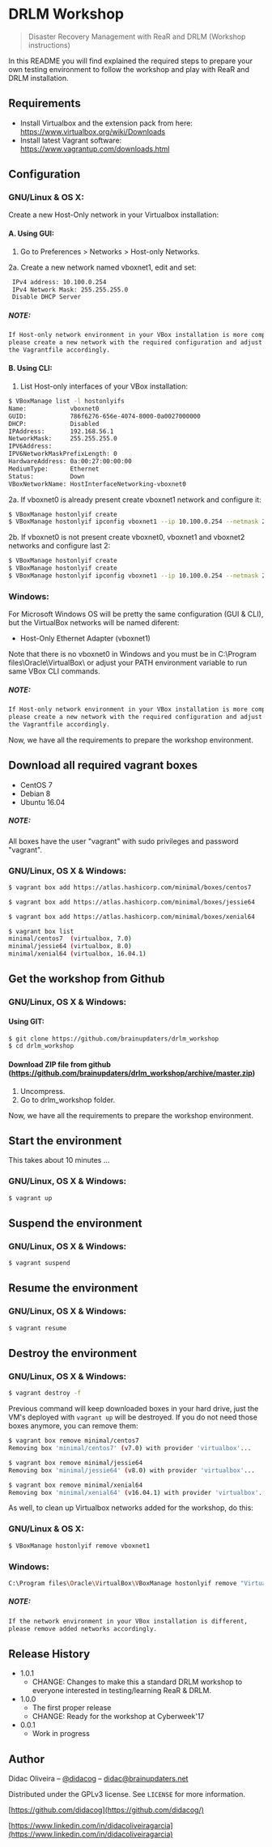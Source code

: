 # DRLM Workshop
> Disaster Recovery Management with ReaR and DRLM (Workshop instructions)


In this README you will find explained the required steps to prepare your own testing environment to follow the workshop and
play with ReaR and DRLM installation.

## Requirements

- Install Virtualbox and the extension pack from here: https://www.virtualbox.org/wiki/Downloads
- Install latest Vagrant software: https://www.vagrantup.com/downloads.html

## Configuration

### GNU/Linux & OS X:

Create a new Host-Only network in your Virtualbox installation:

#### A. Using GUI:

1. Go to Preferences > Networks > Host-only Networks.

2a. Create a new network named vboxnet1, edit and set:

```sh
 IPv4 address: 10.100.0.254
 IPv4 Network Mask: 255.255.255.0
 Disable DHCP Server
```

##### NOTE:
```sh
If Host-only network environment in your VBox installation is more complex, 
please create a new network with the required configuration and adjust 
the Vagrantfile accordingly.
```

#### B. Using CLI:

1. List Host-only interfaces of your VBox installation:
```sh
$ VBoxManage list -l hostonlyifs
Name:            vboxnet0
GUID:            786f6276-656e-4074-8000-0a0027000000
DHCP:            Disabled
IPAddress:       192.168.56.1
NetworkMask:     255.255.255.0
IPV6Address:
IPV6NetworkMaskPrefixLength: 0
HardwareAddress: 0a:00:27:00:00:00
MediumType:      Ethernet
Status:          Down
VBoxNetworkName: HostInterfaceNetworking-vboxnet0
```
2a. If vboxnet0 is already present create vboxnet1 network and configure it: 
```sh
$ VBoxManage hostonlyif create
$ VBoxManage hostonlyif ipconfig vboxnet1 --ip 10.100.0.254 --netmask 255.255.255.0
```
2b. If vboxnet0 is not present create vboxnet0, vboxnet1 and vboxnet2 networks and configure last 2: 
```sh
$ VBoxManage hostonlyif create
$ VBoxManage hostonlyif create
$ VBoxManage hostonlyif ipconfig vboxnet1 --ip 10.100.0.254 --netmask 255.255.255.0
```

### Windows:

For Microsoft Windows OS will be pretty the same configuration (GUI & CLI), but the VirtualBox networks will be named diferent:

- Host-Only Ethernet Adapter (vboxnet1)

Note that there is no vboxnet0 in Windows and you must be in C:\Program files\Oracle\VirtualBox\ or adjust your PATH environment variable to run same VBox CLI commands.

##### NOTE:
```sh
If Host-only network environment in your VBox installation is more complex, 
please create a new network with the required configuration and adjust 
the Vagrantfile accordingly. 
```

Now, we have all the requirements to prepare the workshop environment.

## Download all required vagrant boxes

- CentOS 7
- Debian 8
- Ubuntu 16.04


##### NOTE:
All boxes have the user "vagrant" with sudo privileges and password "vagrant". 

### GNU/Linux, OS X & Windows:

```sh   
$ vagrant box add https://atlas.hashicorp.com/minimal/boxes/centos7

$ vagrant box add https://atlas.hashicorp.com/minimal/boxes/jessie64

$ vagrant box add https://atlas.hashicorp.com/minimal/boxes/xenial64
```
```sh
$ vagrant box list
minimal/centos7  (virtualbox, 7.0)
minimal/jessie64 (virtualbox, 8.0)
minimal/xenial64 (virtualbox, 16.04.1)
```

## Get the workshop from Github

### GNU/Linux, OS X & Windows:

#### Using GIT:
```sh
$ git clone https://github.com/brainupdaters/drlm_workshop
$ cd drlm_workshop
```
#### Download ZIP file from github (https://github.com/brainupdaters/drlm_workshop/archive/master.zip)
1. Uncompress.
2. Go to drlm_workshop folder.

Now, we have all the requirements to prepare the workshop environment.

## Start the environment

This takes about 10 minutes ...

### GNU/Linux, OS X & Windows:

```sh
$ vagrant up
```

## Suspend the environment

### GNU/Linux, OS X & Windows:

```sh
$ vagrant suspend
```

## Resume the environment

### GNU/Linux, OS X & Windows:

```sh
$ vagrant resume
```

## Destroy the environment

### GNU/Linux, OS X & Windows:

```sh
$ vagrant destroy -f
```
Previous command will keep downloaded boxes in your hard drive, 
just the VM's deployed with ```vagrant up``` will be destroyed.
If you do not need those boxes anymore, you can remove them:

```sh
$ vagrant box remove minimal/centos7
Removing box 'minimal/centos7' (v7.0) with provider 'virtualbox'...

$ vagrant box remove minimal/jessie64
Removing box 'minimal/jessie64' (v8.0) with provider 'virtualbox'...

$ vagrant box remove minimal/xenial64
Removing box 'minimal/xenial64' (v16.04.1) with provider 'virtualbox'...
```
As well, to clean up Virtualbox networks added for the workshop, do this:

### GNU/Linux & OS X:

```sh
$ VBoxManage hostonlyif remove vboxnet1
```

### Windows:

```sh
C:\Program files\Oracle\VirtualBox\VBoxManage hostonlyif remove "Virtualbox Host-Only Ethernet Adapter"
```

##### NOTE:
```sh
If the network environment in your VBox installation is different, 
please remove added networks accordingly.
```

## Release History

* 1.0.1
    * CHANGE: Changes to make this a standard DRLM workshop to everyone interested in testing/learning ReaR & DRLM.
* 1.0.0
    * The first proper release
    * CHANGE: Ready for the workshop at Cyberweek'17
* 0.0.1
    * Work in progress

## Author

Didac Oliveira – [@didacog](https://twitter.com/didacog) – didac@brainupdaters.net

Distributed under the GPLv3 license. See ``LICENSE`` for more information.

[https://github.com/didacog](https://github.com/didacog/)

[https://www.linkedin.com/in/didacoliveiragarcia](https://www.linkedin.com/in/didacoliveiragarcia)
